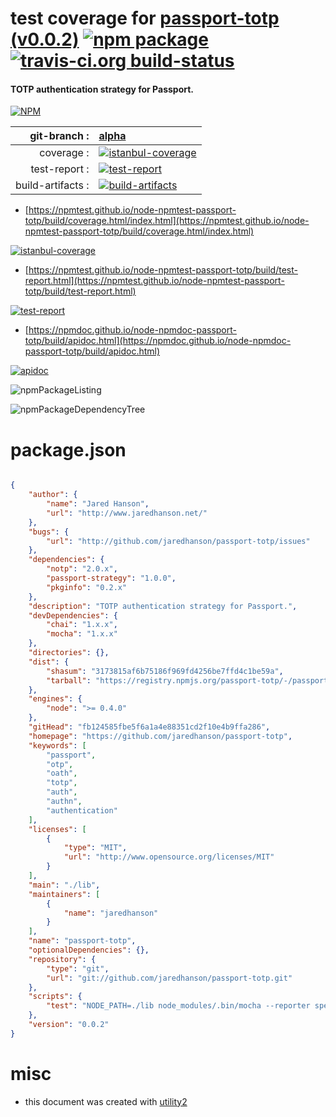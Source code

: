 # test coverage for  [passport-totp (v0.0.2)](https://github.com/jaredhanson/passport-totp)  [![npm package](https://img.shields.io/npm/v/npmtest-passport-totp.svg?style=flat-square)](https://www.npmjs.org/package/npmtest-passport-totp) [![travis-ci.org build-status](https://api.travis-ci.org/npmtest/node-npmtest-passport-totp.svg)](https://travis-ci.org/npmtest/node-npmtest-passport-totp)
#### TOTP authentication strategy for Passport.

[![NPM](https://nodei.co/npm/passport-totp.png?downloads=true&downloadRank=true&stars=true)](https://www.npmjs.com/package/passport-totp)

| git-branch : | [alpha](https://github.com/npmtest/node-npmtest-passport-totp/tree/alpha)|
|--:|:--|
| coverage : | [![istanbul-coverage](https://npmtest.github.io/node-npmtest-passport-totp/build/coverage.badge.svg)](https://npmtest.github.io/node-npmtest-passport-totp/build/coverage.html/index.html)|
| test-report : | [![test-report](https://npmtest.github.io/node-npmtest-passport-totp/build/test-report.badge.svg)](https://npmtest.github.io/node-npmtest-passport-totp/build/test-report.html)|
| build-artifacts : | [![build-artifacts](https://npmtest.github.io/node-npmtest-passport-totp/glyphicons_144_folder_open.png)](https://github.com/npmtest/node-npmtest-passport-totp/tree/gh-pages/build)|

- [https://npmtest.github.io/node-npmtest-passport-totp/build/coverage.html/index.html](https://npmtest.github.io/node-npmtest-passport-totp/build/coverage.html/index.html)

[![istanbul-coverage](https://npmtest.github.io/node-npmtest-passport-totp/build/screenCapture.buildCi.browser.%252Ftmp%252Fbuild%252Fcoverage.lib.html.png)](https://npmtest.github.io/node-npmtest-passport-totp/build/coverage.html/index.html)

- [https://npmtest.github.io/node-npmtest-passport-totp/build/test-report.html](https://npmtest.github.io/node-npmtest-passport-totp/build/test-report.html)

[![test-report](https://npmtest.github.io/node-npmtest-passport-totp/build/screenCapture.buildCi.browser.%252Ftmp%252Fbuild%252Ftest-report.html.png)](https://npmtest.github.io/node-npmtest-passport-totp/build/test-report.html)

- [https://npmdoc.github.io/node-npmdoc-passport-totp/build/apidoc.html](https://npmdoc.github.io/node-npmdoc-passport-totp/build/apidoc.html)

[![apidoc](https://npmdoc.github.io/node-npmdoc-passport-totp/build/screenCapture.buildCi.browser.%252Ftmp%252Fbuild%252Fapidoc.html.png)](https://npmdoc.github.io/node-npmdoc-passport-totp/build/apidoc.html)

![npmPackageListing](https://npmtest.github.io/node-npmtest-passport-totp/build/screenCapture.npmPackageListing.svg)

![npmPackageDependencyTree](https://npmtest.github.io/node-npmtest-passport-totp/build/screenCapture.npmPackageDependencyTree.svg)



# package.json

```json

{
    "author": {
        "name": "Jared Hanson",
        "url": "http://www.jaredhanson.net/"
    },
    "bugs": {
        "url": "http://github.com/jaredhanson/passport-totp/issues"
    },
    "dependencies": {
        "notp": "2.0.x",
        "passport-strategy": "1.0.0",
        "pkginfo": "0.2.x"
    },
    "description": "TOTP authentication strategy for Passport.",
    "devDependencies": {
        "chai": "1.x.x",
        "mocha": "1.x.x"
    },
    "directories": {},
    "dist": {
        "shasum": "3173815af6b75186f969fd4256be7ffd4c1be59a",
        "tarball": "https://registry.npmjs.org/passport-totp/-/passport-totp-0.0.2.tgz"
    },
    "engines": {
        "node": ">= 0.4.0"
    },
    "gitHead": "fb124585fbe5f6a1a4e88351cd2f10e4b9ffa286",
    "homepage": "https://github.com/jaredhanson/passport-totp",
    "keywords": [
        "passport",
        "otp",
        "oath",
        "totp",
        "auth",
        "authn",
        "authentication"
    ],
    "licenses": [
        {
            "type": "MIT",
            "url": "http://www.opensource.org/licenses/MIT"
        }
    ],
    "main": "./lib",
    "maintainers": [
        {
            "name": "jaredhanson"
        }
    ],
    "name": "passport-totp",
    "optionalDependencies": {},
    "repository": {
        "type": "git",
        "url": "git://github.com/jaredhanson/passport-totp.git"
    },
    "scripts": {
        "test": "NODE_PATH=./lib node_modules/.bin/mocha --reporter spec --require test/bootstrap/node test/*.test.js"
    },
    "version": "0.0.2"
}
```



# misc
- this document was created with [utility2](https://github.com/kaizhu256/node-utility2)
